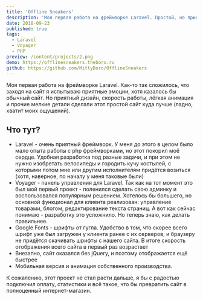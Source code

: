 ```yaml
---
title: 'Offline Sneakers'
description: 'Моя первая работа на фреймворке Laravel. Простой, но приятный сайт с анимацией, адаптивом и админкой Voyager.'
date: 2018-09-23
published: true
tags:
  - Laravel
  - Voyager
  - PHP
preview: /content/projects/2.png
demo: https://offlinesneakers.theboro.ru
github: https://github.com/MittyBoro/OfflineSneakers
---
```


Моя первая работа на фреймворке Laravel. Как-то так сложилось, что заходя на сайт я испытываю приятные эмоции, хотя казалось бы обычный сайт. Но приятный дизайн, скорость работы, лёгкая анимация и прочие мелкие детали сделали этот простой сайт куда лучше (ладно, хватит моих ощущений).

## Что тут?

- Laravel - очень приятный фреймворк. У меня до этого в целом было мало опыта работы с php фреймворками, но этот покорил моё сердце. Удобная разработка под разные задачи, и при этом не нужно изобретать велосипеды и городить кучу костылей, с которыми потом мне или другим исполнителям придётся возиться (хотя, наверное, по началу у меня таковые были)
- Voyager - панель управления для Laravel. Так как на тот момент это был мой первый проект - поленился сделать свою админку и воспользовался популярным решением. Хотелось бы большего, но основной функционал для клиента реализован: управление товарами, блогом, редактирование текста страниц. А вот как сейчас понимаю - разработку это усложнило. Но теперь знаю, как делать правильнее.
- Google Fonts - шрифты от гугла. Удобство в том, что скорее всего шрифт уже был загружен у клиента ранее с их серверов, и браузеру не придётся скачивать шрифты с нашего сайта. В итоге скорость отображения всего сайта в первый раз возрастает
- Внезапно, сайт оказался без jQuery, и поэтому отображается ещё быстрее
- Мобильная версия и анимация собственного производства.

К сожалению, этот проект не стал расти дальше, я бы с радостью подключил оплату, статистики и всё такое, что бы превратить сайт в полноценный интернет-магазин.

